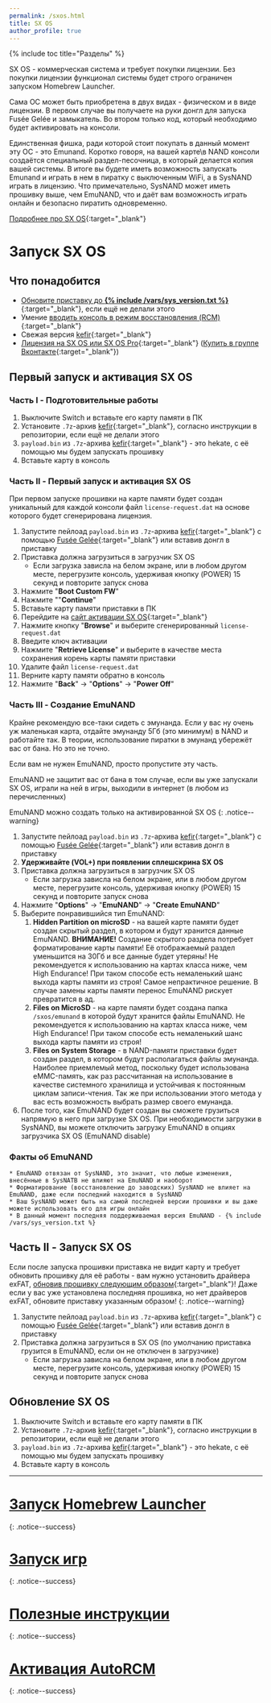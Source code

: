 ```yaml
---
permalink: /sxos.html
title: SX OS
author_profile: true
---
```

{% include toc title="Разделы" %}

SX OS - коммерческая система и требует покупки лицензии. Без покупки лицензии функционал системы будет строго ограничен запуском Homebrew Launcher. 

Сама OC может быть приобретена в двух видах - физическом и в виде лицензии. В первом случае вы получаете на руки донгл для запуска Fusée Gelée и замыкатель. Во втором только код, который необходимо будет активировать на консоли.

Единственная фишка, ради которой стоит покупать в данный момент эту ОС - это Emunand. Коротко говоря, на вашей карте\в NAND консоли создаётся специальный раздел-песочница, в который делается копия вашей системы. В итоге вы будете иметь возможность запускать Emunand и играть в нем в пиратку с выключенным WiFi, а в SysNAND играть в лицензию. Что примечательно, SysNAND может иметь прошивку выше, чем EmuNAND, что и даёт вам возможность играть онлайн и безопасно пиратить одновременно.

[Подробнее про SX OS](launch-cfw#sx-os){:target="_blank"}

# Запуск SX OS

## Что понадобится 

* [Обновите приставку до **{% include /vars/sys_version.txt %}**](update-to-latest){:target="_blank"}, если ещё не делали этого
* Умение [вводить консоль в режим восстановления (RCM)](fusee-gelee#%D1%87%D0%B0%D1%81%D1%82%D1%8C-i---%D0%B2%D1%85%D0%BE%D0%B4-%D0%B2-rcm){:target="_blank"}
* Свежая версия [kefir](https://github.com/rashevskyv/switch/releases/latest){:target="_blank"}
* [Лицензия на SX OS или SX OS Pro](https://www.olx.ua/obyavlenie/proshivka-nintendo-switch-sx-os-IDBWMzh.html){:target="_blank"} ([Купить в группе Вконтакте](https://vk.com/market-125012133?w=product-125012133_1764882%2Fquery){:target="_blank"})

## Первый запуск и активация SX OS



### Часть I - Подготовительные работы

1. Выключите Switch и вставьте его карту памяти в ПК 
1. Установите `.7z`-архив [kefir](https://github.com/rashevskyv/switch/releases/latest){:target="_blank"}, согласно инструкции в репозитории, если ещё не делали этого
1. `payload.bin` из `.7z`-архива [kefir](https://github.com/rashevskyv/switch/releases/latest){:target="_blank"} - это hekate, с её помощью мы будем запускать прошивку
1. Вставьте карту в консоль

### Часть II - Первый запуск и активация SX OS

При первом запуске прошивки на карте памяти будет создан уникальный для каждой консоли файл `license-request.dat` на основе которого будет сгенерирована лицензия. 

1. Запустите пейлоад `payload.bin` из `.7z`-архива [kefir](https://github.com/rashevskyv/switch/releases/latest){:target="_blank"} с помощью [Fusée Gelée](fusee-gelee){:target="_blank"} или вставив донгл в приставку
1. Приставка должна загрузиться в загрузчик SX OS
	* Если загрузка зависла на белом экране, или в любом другом месте, перегрузите консоль, удерживая кнопку (POWER) 15 секунд и повторите запуск снова
1. Нажмите "**Boot Custom FW**"
1. Нажмите ""**Continue**"
1. Вставьте карту памяти приставки в ПК
1. Перейдите на [сайт активации SX OS](https://sx.xecuter.com/sxos-license.html){:target="_blank"}
1. Нажмите кнопку "**Browse**" и выберите сгенерированный `license-request.dat`
1. Введите ключ активации
1. Нажмите "**Retrieve License**" и выберите в качестве места сохранения корень карты памяти приставки
1. Удалите файл `license-request.dat`
1. Верните карту памяти обратно в консоль
1. Нажмите "**Back**" -> "**Options**" -> "**Power Off**"

### Часть III - Создание EmuNAND 

Крайне рекомендую все-таки сидеть с эмунанда. Если у вас ну очень уж маленькая карта, отдайте эмунанду 5Гб (это минимум) в NAND и работайте так. В теории, использование пиратки в эмунанд убережёт вас от бана. Но это не точно.

Если вам не нужен EmuNAND, просто пропустите эту часть.

EmuNAND не защитит вас от бана в том случае, если вы уже запускали SX OS, играли на ней в игры, выходили в интернет (в любом из перечисленных)

EmuNAND можно создать только на активированной SX OS 
{: .notice--warning}

1. Запустите пейлоад `payload.bin` из `.7z`-архива [kefir](https://github.com/rashevskyv/switch/releases/latest){:target="_blank"} с помощью [Fusée Gelée](fusee-gelee){:target="_blank"} или вставив донгл в приставку
1. **Удерживайте (VOL+) при появлении сплешскрина SX OS**
1. Приставка должна загрузиться в загрузчик SX OS
	* Если загрузка зависла на белом экране, или в любом другом месте, перегрузите консоль, удерживая кнопку (POWER) 15 секунд и повторите запуск снова
1. Нажмите "**Options**" -> "**EmuNAND**" -> "**Create EmuNAND**"
1. Выберите понравившийся тип EmuNAND: 
	1. **Hidden Partition on microSD** - на вашей карте памяти будет создан скрытый раздел, в котором и будут хранится данные EmuNAND. **ВНИМАНИЕ!** Создание скрытого раздела потребует форматирование карты памяти! Её отображаемый раздел уменьшится на 30Гб и все данные будет утеряны! Не рекомендуется к использованию на картах класса ниже, чем High Endurance! При таком способе есть немаленький шанс выхода карты памяти из строя! Самое непрактичное решение. В случае замены карты памяти перенос EmuNAND рискует превратится в ад.
	1. **Files on MicroSD** - на карте памяти будет создана папка `/sxos/emunand` в которой будут хранится файлы EmuNAND. Не рекомендуется к использованию на картах класса ниже, чем High Endurance! При таком способе есть немаленький шанс выхода карты памяти из строя!
	1. **Files on System Storage** - в NAND-памяти приставки будет создан раздел, в котором будут располагаться файлы эмунанда. Наиболее приемлемый метод, поскольку будет использована eMMC-память, как раз рассчитанная на использование в качестве системного хранилища и устойчивая к постоянным циклам записи-чтения. Так же при использовании этого метода у вас есть возможность выбрать размер своего емунанда. 
1. После того, как EmuNAND будет создан вы сможете грузиться напрямую в него при загрузке SX OS. При необходимости загрузки в SysNAND, вы можете отключить загрузку EmuNAND в опциях загрузчика SX OS (EmuNAND disable)

### Факты об EmuNAND 
	* EmuNAND отвязан от SysNAND, это значит, что любые изменения, внесённые в SysNAТВ не влияют на EmuNAND и наоборот
	* Форматирование (восстановление до заводских) SysNAND не влияет на EmuNAND, даже если последний находится в SysNAND 
	* Ваш SysNAND может быть на самой последней версии прошивки и вы даже можете использовать его для игры онлайн
	* В данный момент последняя поддерживаемая версия EmuNAND - {% include /vars/sys_version.txt %}	

## Часть II - Запуск SX OS

Если после запуска прошивки приставка не видит карту и требует обновить прошивку для её работы - вам нужно установить драйвера exFAT, [обновив прошивку следующим образом](update-to-latest){:target="_blank"}! Даже если у вас уже установлена последняя прошивка, но нет драйверов exFAT, обновите приставку указанным образом!
{: .notice--warning}

1. Запустите пейлоад `payload.bin` из `.7z`-архива [kefir](https://github.com/rashevskyv/switch/releases/latest){:target="_blank"} с помощью [Fusée Gelée](fusee-gelee){:target="_blank"} или вставив донгл в приставку
1. Приставка должна загрузиться в SX OS (по умолчанию приставка грузится в EmuNAND, если он не отключен в загрузчике)
	* Если загрузка зависла на белом экране, или в любом другом месте, перегрузите консоль, удерживая кнопку (POWER) 15 секунд и повторите запуск снова

## Обновление SX OS

1. Выключите Switch и вставьте его карту памяти в ПК 
1. Установите `.7z`-архив [kefir](https://github.com/rashevskyv/switch/releases/latest){:target="_blank"}, согласно инструкции в репозитории, если ещё не делали этого
1. `payload.bin` из `.7z`-архива [kefir](https://github.com/rashevskyv/switch/releases/latest){:target="_blank"} - это hekate, с её помощью мы будем запускать прошивку
1. Вставьте карту в консоль

___

# [Запуск Homebrew Launcher](launch-hbl#%D0%B7%D0%B0%D0%BF%D1%83%D1%81%D0%BA-hbl-%D0%B8%D0%B7-sx-os)
{: .notice--success}
# [Запуск игр](sxos-games)
{: .notice--success}
# [Полезные инструкции](addons)
{: .notice--success}
# [Активация AutoRCM](autorcm)
{: .notice--success}